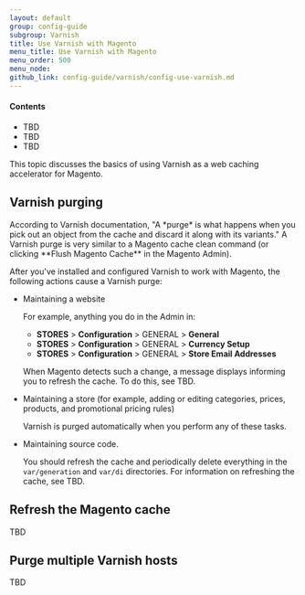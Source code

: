 ```yaml
---
layout: default
group: config-guide
subgroup: Varnish
title: Use Varnish with Magento
menu_title: Use Varnish with Magento
menu_order: 500
menu_node: 
github_link: config-guide/varnish/config-use-varnish.md
---
```


#### Contents
*	TBD
*	TBD
*	TBD

This topic discusses the basics of using Varnish as a web caching accelerator for Magento.

<h2 id="use-varnish-magento-purge">Varnish purging</h2>
According to Varnish documentation, "A *purge* is what happens when you pick out an object from the cache and discard it along with its variants." A Varnish purge is very similar to a Magento cache clean command (or clicking **Flush Magento Cache** in the Magento Admin).

After you've installed and configured Varnish to work with Magento, the following actions cause a Varnish purge:

*	Maintaining a website

	For example, anything you do in the Admin in:

	*	**STORES** > **Configuration** > GENERAL > **General**
	*	**STORES** > **Configuration** > GENERAL > **Currency Setup**
	*	**STORES** > **Configuration** > GENERAL > **Store Email Addresses**

	When Magento detects such a change, a message displays informing you to refresh the cache. To do this, see TBD.

*	Maintaining a store (for example, adding or editing categories, prices, products, and promotional pricing rules)

	Varnish is purged automatically when you perform any of these tasks.

*	Maintaining source code. 

	You should refresh the cache and periodically delete everything in the `var/generation` and `var/di` directories. For information on refreshing the cache, see TBD.

<h2 id="use-varnish-cache">Refresh the Magento cache</h2>
TBD



<h2 id="use-varnish-magento-purge">Purge multiple Varnish hosts</h2>
TBD
